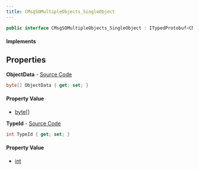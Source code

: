 ```yaml
---
title: CMsgSOMultipleObjects_SingleObject
---
```


```csharp
public interface CMsgSOMultipleObjects_SingleObject : ITypedProtobuf<CMsgSOMultipleObjects_SingleObject>, INativeHandle
```

#### Implements

## Properties

**ObjectData** - [Source Code](https://github.com/swiftly-solution/swiftlys2/blob/main/managed/src/SwiftlyS2.Generated/Protobufs/Interfaces/CMsgSOMultipleObjects_SingleObject.cs#L16)

```csharp
byte[] ObjectData { get; set; }
```

#### Property Value

- [byte](https://learn.microsoft.com/dotnet/api/system.byte)[]

**TypeId** - [Source Code](https://github.com/swiftly-solution/swiftlys2/blob/main/managed/src/SwiftlyS2.Generated/Protobufs/Interfaces/CMsgSOMultipleObjects_SingleObject.cs#L13)

```csharp
int TypeId { get; set; }
```

#### Property Value

- [int](https://learn.microsoft.com/dotnet/api/system.int32)


